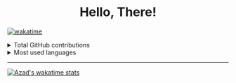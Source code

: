 <h1 align="center">Hello, There!</h1>

[![wakatime](https://wakatime.com/badge/user/68948e79-2670-4613-90ce-130ddc9848dd.svg)](https://wakatime.com/@68948e79-2670-4613-90ce-130ddc9848dd)
<br/>

<!--   <p> 
    <img src="https://www.codewars.com/users/azadsarxanli/badges/small" alt="azad-badge" />
  </p> -->

<!-- ![](https://komarev.com/ghpvc/?username=azadsarxanli&color=blueviolet) -->




<!--
<img align="left" alt="Visual Studio Code" width="26px" src="https://raw.githubusercontent.com/github/explore/80688e429a7d4ef2fca1e82350fe8e3517d3494d/topics/visual-studio-code/visual-studio-code.png" />
<img align="left" alt="HTML5" width="26px" src="https://raw.githubusercontent.com/github/explore/80688e429a7d4ef2fca1e82350fe8e3517d3494d/topics/html/html.png" />
<img align="left" alt="CSS3" width="26px" src="https://raw.githubusercontent.com/github/explore/80688e429a7d4ef2fca1e82350fe8e3517d3494d/topics/css/css.png" />
<img align="left" alt="Sass" width="26px" src="https://raw.githubusercontent.com/github/explore/80688e429a7d4ef2fca1e82350fe8e3517d3494d/topics/sass/sass.png" />
<img align="left" alt="JavaScript" width="26px" src="https://raw.githubusercontent.com/github/explore/80688e429a7d4ef2fca1e82350fe8e3517d3494d/topics/javascript/javascript.png" />
<img align="left" alt="React" width="26px" src="https://raw.githubusercontent.com/github/explore/80688e429a7d4ef2fca1e82350fe8e3517d3494d/topics/react/react.png" /> -->
<!-- <img align="left" alt="Gatsby" width="26px" src="https://raw.githubusercontent.com/github/explore/e94815998e4e0713912fed477a1f346ec04c3da2/topics/gatsby/gatsby.png" /> -->
<!-- <img align="left" alt="GraphQL" width="26px" src="https://raw.githubusercontent.com/github/explore/80688e429a7d4ef2fca1e82350fe8e3517d3494d/topics/graphql/graphql.png" /> -->
<!-- <img align="left" alt="Node.js" width="26px" src="https://raw.githubusercontent.com/github/explore/80688e429a7d4ef2fca1e82350fe8e3517d3494d/topics/nodejs/nodejs.png" /> -->
<!-- <img align="left" alt="Deno" width="26px" src="https://raw.githubusercontent.com/github/explore/361e2821e2dea67711cde99c9c40ed357061cf27/topics/deno/deno.png" />
<img align="left" alt="SQL" width="26px" src="https://raw.githubusercontent.com/github/explore/80688e429a7d4ef2fca1e82350fe8e3517d3494d/topics/sql/sql.png" />
<img align="left" alt="MySQL" width="26px" src="https://raw.githubusercontent.com/github/explore/80688e429a7d4ef2fca1e82350fe8e3517d3494d/topics/mysql/mysql.png" />
<img align="left" alt="MongoDB" width="26px" src="https://raw.githubusercontent.com/github/explore/80688e429a7d4ef2fca1e82350fe8e3517d3494d/topics/mongodb/mongodb.png" /> -->
<!-- <img align="left" alt="Git" width="26px" src="https://raw.githubusercontent.com/github/explore/80688e429a7d4ef2fca1e82350fe8e3517d3494d/topics/git/git.png" />
<img align="left" alt="GitHub" width="26px" src="https://raw.githubusercontent.com/github/explore/78df643247d429f6cc873026c0622819ad797942/topics/github/github.png" />
<img align="left" alt="Terminal" width="26px" src="https://raw.githubusercontent.com/github/explore/80688e429a7d4ef2fca1e82350fe8e3517d3494d/topics/terminal/terminal.png" /> -->





<details>
<summary>Total GitHub contributions</summary>
<p align="left">
    <a href="#">
        <img title="🔥 Get streak stats for your profile at git.io/streak-stats" alt="Azad Sarxanli's streak" src="https://github-readme-streak-stats.herokuapp.com/?user=azadsarxanli&theme=radical&hide_border=true"/>
    </a>
</p>
</details>





<details>
  <summary> 
 Most used languages
  
  </summary>

[![Top Langs](https://github-readme-stats.vercel.app/api/top-langs/?username=azadsarxanli&layout=compact&theme=radical)](https://github.com/azadsarxanli/github-readme-stats)

[![Top Langs](https://github-readme-stats.vercel.app/api/top-langs/?username=azadsarxanli&langs_count=8&theme=radical)](https://github.com/anuraghazra/github-readme-stats)
</details/>

---


[![Azad's wakatime stats](https://github-readme-stats.vercel.app/api/wakatime?username=azadsarxanli)](https://github.com/anuraghazra/github-readme-stats)

[github]: https://github.com/azadsarxanli
[twitter]: https://twitter.com/azadsarxanli
[instagram]: https://instagram.com/azadsarxanli
[linkedin]: https://linkedin.com/in/azadsarxanli
